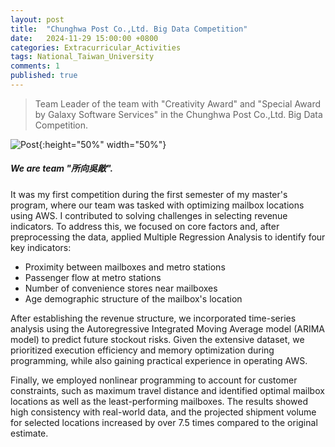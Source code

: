 ```yaml
---
layout: post
title:  "Chunghwa Post Co.,Ltd. Big Data Competition"
date:   2024-11-29 15:00:00 +0800
categories: Extracurricular_Activities
tags: National_Taiwan_University
comments: 1
published: true 
---
```

> Team Leader of the team with "Creativity Award" and "Special Award by Galaxy Software Services" in the Chunghwa Post Co.,Ltd. Big Data Competition.

![Post]({{site.baseurl}}/assets/res/post.png){:height="50%" width="50%"}

##### We are team "所向吳敵". 

It was my first competition during the first semester of my master's program, where our team was tasked with optimizing mailbox locations using AWS. I contributed to solving challenges in selecting revenue indicators. To address this, we focused on core factors and, after preprocessing the data, applied Multiple Regression Analysis to identify four key indicators:

- Proximity between mailboxes and metro stations
- Passenger flow at metro stations
- Number of convenience stores near mailboxes
- Age demographic structure of the mailbox's location

After establishing the revenue structure, we incorporated time-series analysis using the Autoregressive Integrated Moving Average model (ARIMA model) to predict future stockout risks. Given the extensive dataset, we prioritized execution efficiency and memory optimization during programming, while also gaining practical experience in operating AWS.

Finally, we employed nonlinear programming to account for customer constraints, such as maximum travel distance and identified optimal mailbox locations as well as the least-performing mailboxes. The results showed high consistency with real-world data, and the projected shipment volume for selected locations increased by over 7.5 times compared to the original estimate.